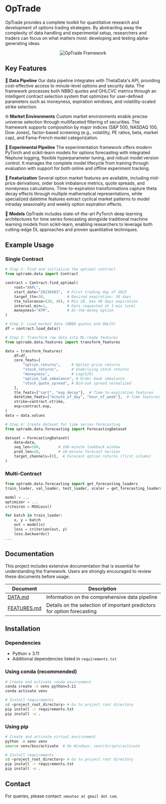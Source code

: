 # OpTrade

OpTrade provides a complete toolkit for quantitative research and development of options trading strategies. By abstracting away the complexity of data handling and experimental setup, researchers and traders can focus on what matters most: developing and testing alpha-generating ideas.

<p align="center">
 <picture>
   <source media="(prefers-color-scheme: dark)" srcset="optrade/assets/optrade_dark.png">
   <source media="(prefers-color-scheme: light)" srcset="optrade/assets/optrade_light.png">
   <img alt="OpTrade Framework" src="optrade/assets/optrade_light.png">
 </picture>
</p>

<!-- ## Overview

The framework focuses on two primary use cases:

1. **Alpha Generation**: Discovering and forecasting alpha term structures to analyze market dynamics across various options contracts
2. **Trading Strategy Development**: Translating these insights into actionable trading signals (planned for future implementation)
 -->

## Key Features
🔄 **Data Pipeline**
Our data pipeline integrates with ThetaData's API, providing cost-effective access to minute-level options and security data. The framework processes both NBBO quotes and OHLCVC metrics through an intelligent contract selection system that optimizes for user-defined parameters such as moneyness, expiration windows, and volatility-scaled strike selection.

🌐 **Market Environments**
Custom market environments enable precise universe selection through multifaceted filtering of securities. The framework supports composition by major indices (S&P 500, NASDAQ 100, Dow Jones), factor-based screening (e.g., volatility, PE ratios, beta, market cap), and Fama-French model categorization.

🧪 **Experimental Pipeline**
The experimentation framework offers modern PyTorch and scikit-learn models for options forecasting with integrated Neptune logging, flexible hyperparameter tuning, and robust model version control. It manages the complete model lifecycle from training through evaluation with support for both online and offline experiment tracking.

🧮 **Featurization**
Several option market features are available, including mid-price derivations, order book imbalance metrics, quote spreads, and moneyness calculations. Time-to-expiration transformations capture theta decay effects through multiple mathematical representations, while specialized datetime features extract cyclical market patterns to model intraday seasonality and weekly option expiration effects.

🤖 **Models**
OpTrade includes state-of-the-art PyTorch deep learning architectures for time series forecasting alongside traditional machine learning models from scikit-learn, enabling researchers to leverage both cutting-edge DL approaches and proven quantitative techniques.


## Example Usage
### Single Contract
```py
# Step 1: Find and initialize the optimal contract
from optrade.data import Contract

contract = Contract.find_optimal(
    root="AAPL",
    start_date="20230103",  # First trading day of 2023
    target_tte=30,          # Desired expiration: 30 days
    tte_tolerance=(20, 40), # Min 20, max 40 days expiration
    interval_min=1,         # Data requested at 1-min level
    moneyness="ATM",        # At-the-money option
)

# Step 2: Load market data (NBBO quotes and OHLCV)
df = contract.load_data()

# Step 3: Transform raw data into ML-ready features
from optrade.data.features import transform_features

data = transform_features(
    df=df,
    core_feats=[
        "option_returns",     # Option price returns
        "stock_returns",      # Underlying stock returns
        "moneyness",          # Log(S/K)
        "option_lob_imbalance", # Order book imbalance
        "stock_quote_spread", # Bid-ask spread normalized
    ],
    tte_feats=["sqrt", "exp_decay"],  # Time-to-expiration features
    datetime_feats=["minute_of_day", "hour_of_week"],  # Time features
    strike=contract.strike,
    exp=contract.exp,
)
data = data.values

# Step 4: Create dataset for time series forecasting
from optrade.data.forecasting import ForecastingDataset

dataset = ForecastingDataset(
    data=data,
    seq_len=100,        # 100-minute lookback window
    pred_len=10,        # 10-minute forecast horizon
    target_channels=[0],  # Forecast option returns (first column)
)
```

### Multi-Contract
```py
from optrade.data.forecasting import get_forecasting_loaders
train_loader, val_loader, test_loader, scaler = get_forecasting_loaders(...)

model = ...
optimizer = ...
criteiron = MSELoss()

for batch in train_loader:
    x, y = batch
    out = model(x)
    loss = criterion(out, y)
    loss.backwards()
...


```




<!--
## What is an Alpha Term Structure?

An alpha term structure represents how excess returns (alpha) are expected to evolve over different time horizons. It is defined as:

$$
\mathbf{r} = (r_1, r_2, \dots, r_H)^T
$$

Where:
- $r_t$ is the expected excess return of an option contract at time $t$
- The vector captures returns across multiple future time points

This structure helps traders:
- Determine optimal entry/exit points
- Develop time-specific trading strategies
- Manage risk (e.g., adjust positions)
- Select appropriate option expiration dates -->

## Documentation
This project includes extensive documentation that is essential for understanding the framework. Users are strongly encouraged to review these documents before usage.

| Document | Description |
|----------|-------------|
| [DATA.md](DATA.md) | Information on the comprehensive data pipeline |
| [FEATURES.md](FEATURES.md) | Details on the selection of important predictors for option forecasting |

## Installation

### Dependencies
- Python ≥ 3.11
- Additional dependencies listed in `requirements.txt`

### Using conda (recommended)
```bash
# Create and activate conda environment
conda create -n venv python=3.11
conda activate venv

# Install requirements
cd <project_root_directory> # Go to project root directory
pip install -r requirements.txt
pip install -e .
```

### Using pip
```bash
# Create and activate virtual environment
python -m venv venv
source venv/bin/activate  # On Windows: venv\Scripts\activate

# Install requirements
cd <project_root_directory> # Go to project root directory
pip install -r requirements.txt
pip install -e .
```


## Contact
For queries, please contact: `xmootoo at gmail dot com`.
